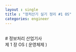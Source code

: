 ```yaml
---
layout : single
title : "정처산기 실기 정리 #1 OS"
categories: engineer
---
```

<br> 
# 정보처리 산업기사
<br>
제 1 장 OS ( 운영체제 )
<br><br>
